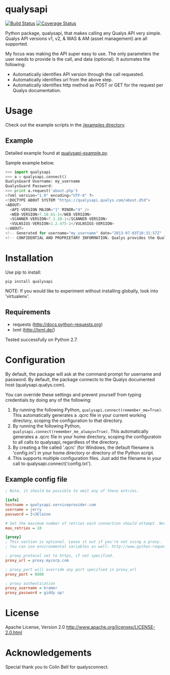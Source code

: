 qualysapi
=========
[![Build Status](https://travis-ci.com/paragbaxi/qualysapi.svg?branch=master)](https://travis-ci.com/paragbaxi/qualysapi)
[![Coverage Status](https://coveralls.io/repos/github/paragbaxi/qualysapi/badge.svg?branch=master)](https://coveralls.io/github/paragbaxi/qualysapi?branch=master)

Python package, qualysapi, that makes calling any Qualys API very simple. Qualys API versions v1, v2, & WAS & AM (asset management) are all supported.
 
My focus was making the API super easy to use. The only parameters the user needs to provide is the call, and data (optional). It automates the following:
* Automatically identifies API version through the call requested.
* Automatically identifies url from the above step.
* Automatically identifies http method as POST or GET for the request per Qualys documentation.

Usage
=====

Check out the example scripts in the [/examples directory](https://github.com/paragbaxi/qualysapi/blob/master/examples/).

Example
-------
Detailed example found at [qualysapi-example.py](https://github.com/paragbaxi/qualysapi/blob/master/examples/qualysapi-example.py).

Sample example below.

```python
>>> import qualysapi
>>> a = qualysapi.connect()
QualysGuard Username: my_username
QualysGuard Password: 
>>> print a.request('about.php')
<?xml version="1.0" encoding="UTF-8" ?>
<!DOCTYPE ABOUT SYSTEM "https://qualysapi.qualys.com/about.dtd">
<ABOUT>
  <API-VERSION MAJOR="1" MINOR="4" />
  <WEB-VERSION>7.10.61-1</WEB-VERSION>
  <SCANNER-VERSION>7.1.10-1</SCANNER-VERSION>
  <VULNSIGS-VERSION>2.2.475-2</VULNSIGS-VERSION>
</ABOUT>
<!-- Generated for username="my_username" date="2013-07-03T10:31:57Z" -->
<!-- CONFIDENTIAL AND PROPRIETARY INFORMATION. Qualys provides the QualysGuard Service "As Is," without any warranty of any kind. Qualys makes no warranty that the information contained in this report is complete or error-free. Copyright 2013, Qualys, Inc. //--> 
```

Installation
============

Use pip to install:
```Shell
pip install qualysapi
```

NOTE: If you would like to experiment without installing globally, look into 'virtualenv'.

Requirements
------------

* requests (http://docs.python-requests.org)
* lxml (http://lxml.de/)

Tested successfully on Python 2.7.

Configuration
=============

By default, the package will ask at the command prompt for username and password. By default, the package connects to the Qualys documented host (qualysapi.qualys.com).

You can override these settings and prevent yourself from typing credentials by doing any of the following:

1. By running the following Python, `qualysapi.connect(remember_me=True)`. This automatically generates a .qcrc file in your current working directory, scoping the configuration to that directory.
2. By running the following Python, `qualysapi.connect(remember_me_always=True)`. This automatically generates a .qcrc file in your home directory, scoping the configuratoin to all calls to qualysapi, regardless of the directory.
3. By creating a file called '.qcrc' (for Windows, the default filename is 'config.ini') in your home directory or directory of the Python script.
4. This supports multiple configuration files. Just add the filename in your call to qualysapi.connect('config.txt').

Example config file
-------------------
```INI
; Note, it should be possible to omit any of these entries.

[info]
hostname = qualysapi.serviceprovider.com
username = jerry
password = I<3Elaine

# Set the maximum number of retries each connection should attempt. Note, this applies only to failed connections and timeouts, never to requests where the server returns a response.
max_retries = 10

[proxy]
; This section is optional. Leave it out if you're not using a proxy.
; You can use environmental variables as well: http://www.python-requests.org/en/latest/user/advanced/#proxies

; proxy_protocol set to https, if not specified.
proxy_url = proxy.mycorp.com

; proxy_port will override any port specified in proxy_url
proxy_port = 8080

; proxy authentication
proxy_username = kramer
proxy_password = giddy up!
```


License
=======
Apache License, Version 2.0
http://www.apache.org/licenses/LICENSE-2.0.html

Acknowledgements
================

Special thank you to Colin Bell for qualysconnect.
